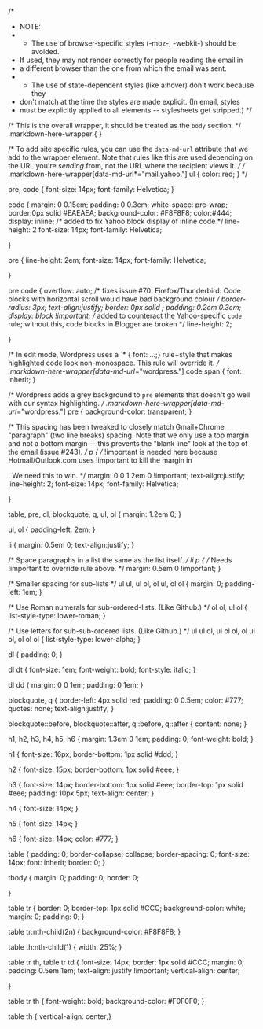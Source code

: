 /*
 * NOTE:
 * - The use of browser-specific styles (-moz-, -webkit-) should be avoided.
 *   If used, they may not render correctly for people reading the email in
 *   a different browser than the one from which the email was sent.
 * - The use of state-dependent styles (like a:hover) don't work because they
 *   don't match at the time the styles are made explicit. (In email, styles
 *   must be explicitly applied to all elements -- stylesheets get stripped.)
 */

/* This is the overall wrapper, it should be treated as the `body` section. */
.markdown-here-wrapper {
}

/* To add site specific rules, you can use the `data-md-url` attribute that we
   add to the wrapper element. Note that rules like this are used depending
   on the URL you're *sending* from, not the URL where the recipient views it.
*/
/* .markdown-here-wrapper[data-md-url*="mail.yahoo."] ul { color: red; } */


pre, code {
  font-size: 14px;
  font-family: Helvetica;
}

code {
  margin: 0 0.15em;
  padding: 0 0.3em;
  white-space: pre-wrap;
  border:0px solid #EAEAEA;
  background-color: #F8F8F8;
color:#444;
  display: inline; /* added to fix Yahoo block display of inline code */
line-height: 2
font-size: 14px;
font-family: Helvetica;

}

pre {
  line-height: 2em;
font-size: 14px;
font-family: Helvetica;

}

pre code {
  overflow: auto; /* fixes issue #70: Firefox/Thunderbird: Code blocks with horizontal scroll would have bad background colour */
  border-radius: 3px;
  text-align:justify;
  border: 0px solid ;
  padding: 0.2em 0.3em;
  display: block !important; /* added to counteract the Yahoo-specific `code` rule; without this, code blocks in Blogger are broken */
  line-height: 2;

}

/* In edit mode, Wordpress uses a `* { font: ...;} rule+style that makes highlighted
code look non-monospace. This rule will override it. */
.markdown-here-wrapper[data-md-url*="wordpress."] code span {
  font: inherit;
}

/* Wordpress adds a grey background to `pre` elements that doesn't go well with
our syntax highlighting. */
.markdown-here-wrapper[data-md-url*="wordpress."] pre {
  background-color: transparent;
}

/* This spacing has been tweaked to closely match Gmail+Chrome "paragraph" (two line breaks) spacing.
Note that we only use a top margin and not a bottom margin -- this prevents the
"blank line" look at the top of the email (issue #243).
*/
p {
  /* !important is needed here because Hotmail/Outlook.com uses !important to
     kill the margin in <p>. We need this to win. */
  margin: 0 0 1.2em 0 !important;
  text-align:justify;
line-height: 2;
font-size: 14px;
font-family: Helvetica;

}

table, pre, dl, blockquote, q, ul, ol {
  margin: 1.2em 0;
}

ul, ol {
  padding-left: 2em;
}

li {
  margin: 0.5em 0;
  text-align:justify;
}

/* Space paragraphs in a list the same as the list itself. */
li p {
  /* Needs !important to override rule above. */
  margin: 0.5em 0 !important;
}

/* Smaller spacing for sub-lists */
ul ul, ul ol, ol ul, ol ol {
  margin: 0;
  padding-left: 1em;
}

/* Use Roman numerals for sub-ordered-lists. (Like Github.) */
ol ol, ul ol {
  list-style-type: lower-roman;
}

/* Use letters for sub-sub-ordered lists. (Like Github.) */
ul ul ol, ul ol ol, ol ul ol, ol ol ol {
  list-style-type: lower-alpha;
}

dl {
  padding: 0;
}

dl dt {
  font-size: 1em;
  font-weight: bold;
  font-style: italic;
}

dl dd {
  margin: 0 0 1em;
  padding: 0 1em;
}

blockquote, q {
  border-left: 4px solid red;
  padding: 0 0.5em;
  color: #777;
  quotes: none;
 text-align:justify;
}

blockquote::before, blockquote::after, q::before, q::after {
  content: none;
}

h1, h2, h3, h4, h5, h6 {
  margin: 1.3em 0 1em;
  padding: 0;
  font-weight: bold;
}

h1 {
  font-size: 16px;
  border-bottom: 1px solid #ddd;
}

h2 {
  font-size: 15px;
  border-bottom: 1px solid #eee;
}

h3 {
  font-size: 14px;
  border-bottom: 1px solid #eee;
  border-top: 1px solid #eee;
  padding: 10px 5px;
  text-align: center;
}

h4 {
  font-size: 14px;
}

h5 {
  font-size: 14px;
}

h6 {
  font-size: 14px;
  color: #777;
}

table {
  padding: 0;
  border-collapse: collapse;
  border-spacing: 0;
  font-size: 14px;
  font: inherit;
  border: 0;
}

tbody {
  margin: 0;
  padding: 0;
  border: 0;

}

table tr {
  border: 0;
  border-top: 1px solid #CCC;
  background-color: white;
  margin: 0;
  padding: 0;
}

table tr:nth-child(2n) {
  background-color: #F8F8F8;
}

table th:nth-child(1) {
  width: 25%;
}

table tr th, table tr td {
  font-size: 14px;
  border: 1px solid #CCC;
  margin: 0;
  padding: 0.5em 1em;
  text-align: justify !important;
  vertical-align: center;

}

table tr th {
 font-weight: bold;
  background-color: #F0F0F0;
}

table th {
vertical-align: center;}